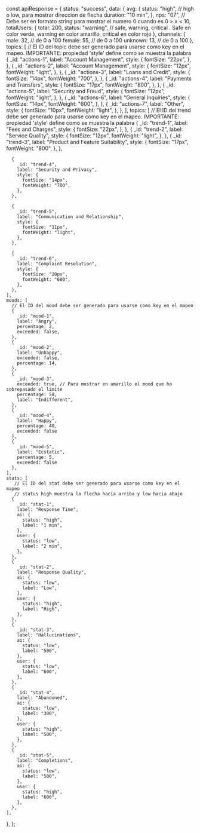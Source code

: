 const apiResponse = {
status: "success",
data: {
avg: {
status: "high", // high o low, para mostrar direccion de flecha
duration: "10 min",
},
nps: "07", // Debe ser en formato string para mostrar el numero 0 cuando es 0 > x < 10,
totalUsers: {
total: 200,
status: "warning", // safe, warning, critical . Safe en color verde, warning en color amarillo, critical en color rojo
},
channels: {
male: 32, // de 0 a 100
female: 55, // de 0 a 100
unknown: 13, // de 0 a 100
},
topics: [
// El ID del topic debe ser generado para usarse como key en el mapeo. IMPORTANTE: propiedad 'style' define como se muestra la palabra
{
_id: "actions-1",
label: "Account Management",
style: {
fontSize: "22px",
},
},
{
_id: "actions-2",
label: "Account Management",
style: {
fontSize: "12px",
fontWeight: "light",
},
},
{
_id: "actions-3",
label: "Loans and Credit",
style: {
fontSize: "14px",
fontWeight: "700",
},
},
{
_id: "actions-4",
label: "Payments and Transfers",
style: {
fontSize: "17px",
fontWeight: "800",
},
},
{
_id: "actions-5",
label: "Security and Fraud",
style: {
fontSize: "12px",
fontWeight: "light",
},
},
{
_id: "actions-6",
label: "General Inquiries",
style: {
fontSize: "14px",
fontWeight: "600",
},
},
{
_id: "actions-7",
label: "Other",
style: {
fontSize: "10px",
fontWeight: "light",
},
},
],
topics: [
// El ID del trend debe ser generado para usarse como key en el mapeo. IMPORTANTE: propiedad 'style' define como se muestra la palabra
{
\_id: "trend-1",
label: "Fees and Charges",
style: {
fontSize: "22px",
},
},
{
\_id: "trend-2",
label: "Service Quality",
style: {
fontSize: "12px",
fontWeight: "light",
},
},
{
\_id: "trend-3",
label: "Product and Feature Suitability",
style: {
fontSize: "17px",
fontWeight: "800",
},
},

      {
        _id: "trend-4",
        label: "Security and Privacy",
        style: {
          fontSize: "14px",
          fontWeight: "700",
        },
      },

      {
        _id: "trend-5",
        label: "Communication and Relationship",
        style: {
          fontSize: "11px",
          fontWeight: "light",
        },
      },

      {
        _id: "trend-6",
        label: "Complaint Resolution",
        style: {
          fontSize: "20px",
          fontWeight: "600",
        },
      },
    ],
    moods: [
      // El ID del mood debe ser generado para usarse como key en el mapeo
      {
        _id: "mood-1",
        label: "Angry",
        percentage: 2,
        exceeded: false,
      },
      {
        _id: "mood-2",
        label: "Unhappy",
        exceeded: false,
        percentage: 14,
      },
      {
        _id: "mood-3",
        exceeded: true, // Para mostrar en amarillo el mood que ha sobrepasado el limite
        percentage: 58,
        label: "Indifferent",
      },
      {
        _id: "mood-4",
        label: "Happy",
        percentage: 40,
        exceeded: false
      },
      {
        _id: "mood-5",
        label: "Ecstatic",
        percentage: 5,
        exceeded: false
      },
    ],
    stats: [
       // El ID del stat debe ser generado para usarse como key en el mapeo
       // status high muestra la flecha hacia arriba y low hacia abajo
      {
        _id: "stat-1",
        label: "Response Time",
        ai: {
          status: "high",
          label: "1 min",
        },
        user: {
          status: "low",
          label: "2 min",
        },
      },
      {
        _id: "stat-2",
        label: "Response Quality",
        ai: {
          status: "low",
          label: "Low",
        },
        user: {
          status: "high",
          label: "High",
        },
      },
      {
        _id: "stat-3",
        label: "Hallucinations",
        ai: {
          status: "low",
          label: "500",
        },
        user: {
          status: "low",
          label: "600",
        },
      },
      {
        _id: "stat-4",
        label: "Abandoned",
        ai: {
          status: "low",
          label: "300",
        },
        user: {
          status: "high",
          label: "500",
        },
      },
      {
        _id: "stat-5",
        label: "Completions",
        ai: {
          status: "low",
          label: "500",
        },
        user: {
          status: "high",
          label: "600",
        },
      },
    ],

},
};
